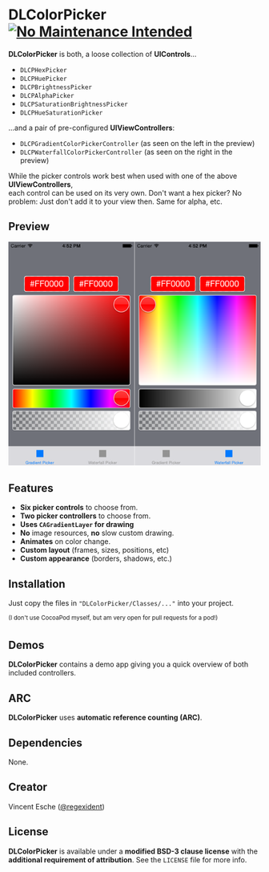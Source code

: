 # DLColorPicker [![No Maintenance Intended](http://unmaintained.tech/badge.svg)](http://unmaintained.tech/)

**DLColorPicker** is both, a loose collection of **UIControls**…

* `DLCPHexPicker`
* `DLCPHuePicker`
* `DLCPBrightnessPicker`
* `DLCPAlphaPicker`
* `DLCPSaturationBrightnessPicker`
* `DLCPHueSaturationPicker`

…and a pair of pre-configured **UIViewControllers**:

* `DLCPGradientColorPickerController` (as seen on the left in the preview)
* `DLCPWaterfallColorPickerController` (as seen on the right in the preview)

While the picker controls work best when used with one of the above **UIViewControllers**,  
each control can be used on its very own. Don't want a hex picker?
No problem: Just don't add it to your view then. Same for alpha, etc.

## Preview
![screenshot](screenshot.png)

## Features

* **Six picker controls** to choose from.
* **Two picker controllers** to choose from.
* **Uses `CAGradientLayer` for drawing**
* **No** image resources, **no** slow custom drawing.
* **Animates** on color change.
* **Custom layout** (frames, sizes, positions, etc)
* **Custom appearance** (borders, shadows, etc.)

## Installation

Just copy the files in `"DLColorPicker/Classes/..."` into your project.

<sup>(I don't use CocoaPod myself, but am very open for pull requests for a pod!)</sup>

## Demos

**DLColorPicker** contains a demo app giving you a quick overview of both included controllers.

## ARC

**DLColorPicker** uses **automatic reference counting (ARC)**.

## Dependencies

None.

## Creator

Vincent Esche ([@regexident](http://twitter.com/regexident))

## License

**DLColorPicker** is available under a **modified BSD-3 clause license** with the **additional requirement of attribution**. See the `LICENSE` file for more info.
